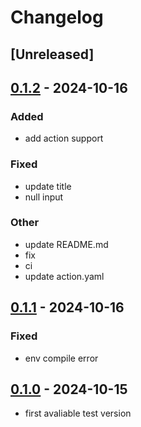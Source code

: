 # Changelog

## [Unreleased]

## [0.1.2](https://github.com/OXeu/LarkGithub/compare/v0.1.1...v0.1.2) - 2024-10-16

### Added

- add action support

### Fixed

- update title
- null input

### Other

- update README.md
- fix
- ci
- update action.yaml

## [0.1.1](https://github.com/OXeu/LarkGithub/compare/v0.1.0...v0.1.1) - 2024-10-16

### Fixed

- env compile error

## [0.1.0](https://github.com/OXeu/LarkGithub/releases/tag/v0.1.0) - 2024-10-15

- first avaliable test version